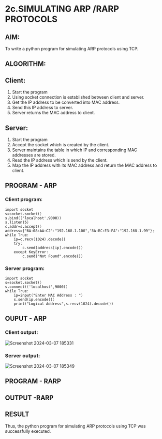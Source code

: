 # 2c.SIMULATING ARP /RARP PROTOCOLS
## AIM:
To write a python program for simulating ARP protocols using TCP.
## ALGORITHM:
## Client:
1. Start the program
2. Using socket connection is established between client and server.
3. Get the IP address to be converted into MAC address.
4. Send this IP address to server.
5. Server returns the MAC address to client.
## Server:
1. Start the program
2. Accept the socket which is created by the client.
3. Server maintains the table in which IP and corresponding MAC addresses are
stored.
4. Read the IP address which is send by the client.
5. Map the IP address with its MAC address and return the MAC address to client.

## PROGRAM - ARP
### Client program:
```
import socket
s=socket.socket()
s.bind(('localhost',9000))
s.listen(5)
c,addr=s.accept()
address={"6A:08:AA:C2":"192.168.1.100","8A:BC:E3:FA":"192.168.1.99"};
while True:
    ip=c.recv(1024).decode()
    try:
        c.send(address[ip].encode())
    except KeyError:
        c.send("Not Found".encode())
```
### Server program:
```
import socket
s=socket.socket()
s.connect(('localhost',9000))
while True:
    ip=input("Enter MAC Address : ")
    s.send(ip.encode())
    print("Logical Address",s.recv(1024).decode())
```

## OUPUT - ARP
### Client output:
![Screenshot 2024-03-07 185331](https://github.com/HEMAKESHG/2c.ARP_RARP_PROTOCOLS/assets/144870552/8b8750ac-5ffd-4e5d-83cb-2c6766f40ee3)

### Server output:
![Screenshot 2024-03-07 185349](https://github.com/HEMAKESHG/2c.ARP_RARP_PROTOCOLS/assets/144870552/635bc36f-f75f-454f-815a-22360f679278)


## PROGRAM - RARP
## OUTPUT -RARP
## RESULT
Thus, the python program for simulating ARP protocols using TCP was successfully 
executed.
